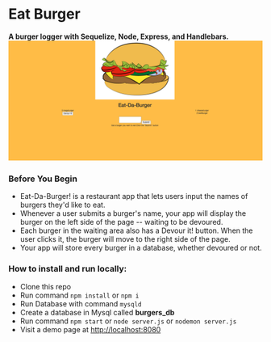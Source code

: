 # Eat Burger

**A burger logger with Sequelize, Node, Express, and Handlebars.**
![alt text](https://github.com/NanJ90/eat-burger/blob/master/public/assets/img/screenshot.png)
### Before You Begin
* Eat-Da-Burger! is a restaurant app that lets users input the names of burgers they'd like to eat.
* Whenever a user submits a burger's name, your app will display the burger on the left side of the page -- waiting to be devoured.
* Each burger in the waiting area also has a Devour it! button. When the user clicks it, the burger will move to the right side of the page.
* Your app will store every burger in a database, whether devoured or not.

### How to install and run locally:
* Clone this repo
* Run command `npm install` or `npm i`
* Run Database with command `mysqld`
* Create a database in Mysql called **burgers_db**
* Run command `npm start` or `node server.js` or `nodemon server.js`
* Visit a demo page at [http://localhost:8080](http://localhost:8080)